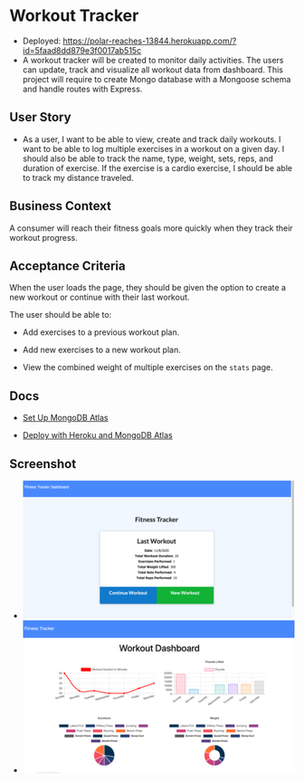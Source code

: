 # Workout Tracker

* Deployed: https://polar-reaches-13844.herokuapp.com/?id=5faad8dd879e3f0017ab515c
* A workout tracker will be created to monitor daily activities. The users can update, track and visualize all workout data from dashboard. This project will require to create Mongo database with a Mongoose schema and handle routes with Express.

## User Story

* As a user, I want to be able to view, create and track daily workouts. I want to be able to log multiple exercises in a workout on a given day. I should also be able to track the name, type, weight, sets, reps, and duration of exercise. If the exercise is a cardio exercise, I should be able to track my distance traveled.

## Business Context

A consumer will reach their fitness goals more quickly when they track their workout progress.

## Acceptance Criteria

When the user loads the page, they should be given the option to create a new workout or continue with their last workout.

The user should be able to:

  * Add exercises to a previous workout plan.

  * Add new exercises to a new workout plan.

  * View the combined weight of multiple exercises on the `stats` page.
## Docs

  * [Set Up MongoDB Atlas](../04-Important/MongoAtlas-Setup.md)

  * [Deploy with Heroku and MongoDB Atlas](../04-Important/MongoAtlas-Deploy.md)


## Screenshot

* ![alt text](./public/assets/img/fitness.png)
* ![alt text](./public/assets/img/dashboard.png)
